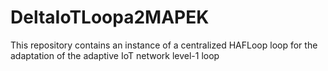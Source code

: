 # DeltaIoTLoopa2MAPEK
This repository contains an instance of a centralized HAFLoop loop for the adaptation of the adaptive IoT network level-1 loop
